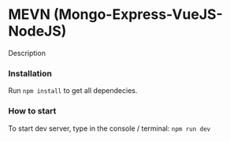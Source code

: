 # MEVN (Mongo-Express-VueJS-NodeJS)

Description

### Installation
Run `npm install` to get all dependecies.

### How to start
To start dev server, type in the console / terminal: `npm run dev`

